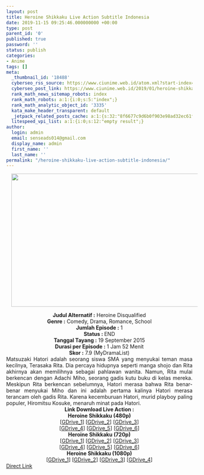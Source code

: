 ```yaml
---
layout: post
title: Heroine Shikkaku Live Action Subtitle Indonesia
date: 2019-11-15 09:25:46.000000000 +00:00
type: post
parent_id: '0'
published: true
password: ''
status: publish
categories:
- Anime
tags: []
meta:
  _thumbnail_id: '18488'
  cyberseo_rss_source: https://www.ciunime.web.id/atom.xml?start-index=1801&max-results=150
  cyberseo_post_link: https://www.ciunime.web.id/2019/01/heroine-shikkaku-live-action-subtitle.html
  rank_math_news_sitemap_robots: index
  rank_math_robots: a:1:{i:0;s:5:"index";}
  rank_math_analytic_object_id: '3335'
  kata_make_header_transparent: default
  _jetpack_related_posts_cache: a:1:{s:32:"8f6677c9d6b0f903e98ad32ec61f8deb";a:2:{s:7:"expires";i:1654396741;s:7:"payload";a:0:{}}}
  litespeed_vpi_list: a:1:{i:0;s:12:"empty result";}
author:
  login: admin
  email: senseads014@gmail.com
  display_name: admin
  first_name: ''
  last_name: ''
permalink: "/heroine-shikkaku-live-action-subtitle-indonesia/"
---
```

<div class="separator" style="clear: both; text-align: center;"><a href="https://4.bp.blogspot.com/-RTNzXX6JZ54/XFHv3MmyCII/AAAAAAAAJLU/9d2VxyFTfwAV4MCiaqYVr0k73ZSbE0_XgCLcBGAs/s1600/Heroine%2BShikkaku.jpg" imageanchor="1" style="margin-left: 1em; margin-right: 1em;"><img border="0" data-original-height="720" data-original-width="1280" height="360" src="{{ site.baseurl }}/assets/2019/11/Heroine%2BShikkaku.jpg" width="640" /></a></div>
<p>
<div style="text-align: center;"><b>Judul</b><b><b> Alternatif</b> :</b> <span itemprop="name">Heroine Disqualified</span></div>
<div style="text-align: center;"><b><b>Genre :</b></b> Comedy, Drama, Romance, School</div>
<div style="text-align: center;"><b>Jumlah Episode :</b> 1<br /><b>Status :&nbsp;</b>END<br /><b>Tanggal Tayang :</b> 19 September 2015<br /><b>Durasi per Episode :</b> 1 Jam 52 Menit</div>
<div style="text-align: center;"><b>Skor :</b> 7.9 (MyDramaList)</div>
<div style="text-align: center;"></div>
<div style="text-align: justify;">Matsuzaki Hatori adalah seorang siswa SMA yang menyukai teman masa kecilnya, Terasaka Rita. Dia percaya hidupnya seperti manga shojo dan Rita akhirnya akan memilihnya sebagai pahlawan wanita. Namun, Rita mulai berkencan dengan Adachi Miho, seorang gadis kutu buku di kelas mereka. Meskipun Rita berkencan sebelumnya, Hatori merasa bahwa Rita benar-benar menyukai Miho dan ini adalah pertama kalinya Hatori merasa terancam oleh gadis Rita. Karena kecemburuan Hatori, murid playboy paling populer, Hiromitsu Kosuke, menaruh minat pada Hatori.</div>
<div style="text-align: justify;"></div>
<div style="text-align: justify;"></div>
<div style="text-align: center;"><b>Link Download Live Action :</b></div>
<div style="text-align: center;"></div>
<div style="text-align: center;"><b>Heroine Shikkaku (</b><b>480p</b><b>)</b></div>
<div style="text-align: center;">[<a href="https://drive.google.com/uc?id=1WOKBDHBlpyLHI4irIveB9iOobs8AWXH2" target="_blank" rel="noopener">GDrive_1</a>] [<a href="https://drive.google.com/uc?id=11byTIh29PgVhxcV2OZQLm6vKRgoC1XqQ" target="_blank" rel="noopener">GDrive_2</a>] [<a href="https://drive.google.com/uc?export=download&amp;id=1j9shFZp6W5CmehZx1CxeKTMZeYzMI7NB" target="_blank" rel="noopener">GDrive_3</a>]<br />[<a href="https://drive.google.com/uc?export=download&amp;id=1s_ilfVUApTbxi8Yd66IcfEgt1aJ_x562" target="_blank" rel="noopener">GDrive_4</a>] [<a href="https://drive.google.com/uc?id=1JFLRx2YmgqyaPZbdfnxGP42ATA6QoPfj" target="_blank" rel="noopener">GDrive_5</a>] [<a href="https://drive.google.com/uc?id=1lFmQa9Xc6GPQCHyPFpHmmEqk85mhSH4l" target="_blank" rel="noopener">GDrive_6</a>]</div>
<div style="text-align: center;"></div>
<div style="text-align: center;"><b>Heroine Shikkaku (</b><b>720p</b><b>)</b><br />[<a href="https://drive.google.com/uc?id=1a-SCEI3zWt1x_9Slih4zifyARoQl9uCz" target="_blank" rel="noopener">GDrive_1</a>] [<a href="https://drive.google.com/uc?id=1DUKYXQKUo-vV4VQEwTW6jQMlNal92UVv" target="_blank" rel="noopener">GDrive_2</a>] [<a href="https://drive.google.com/uc?export=download&amp;id=1pjONyImaTIcxmH45niX6JrdXGyoU7ZfQ" target="_blank" rel="noopener">GDrive_3</a>]<br />[<a href="https://drive.google.com/uc?export=download&amp;id=1qCFfrtgdpX5yyPif9yKvFQcSidJNQjQo" target="_blank" rel="noopener">GDrive_4</a>] [<a href="https://drive.google.com/uc?id=1wh_FoAn1C-F_Rnl-TxXZMzWOLaLowhvz" target="_blank" rel="noopener">GDrive_5</a>] [<a href="https://drive.google.com/uc?id=1VWzAANJ3fNP5FbIIuWnt4SkSnWMZE3Uv" target="_blank" rel="noopener">GDrive_6</a>]</div>
<div style="text-align: center;"><b>Heroine Shikkaku (1080p)</b><br />[<a href="https://drive.google.com/uc?id=1ZlziI5KxajVeQPn2XMeGJaTzBS40oGwb" target="_blank" rel="noopener">GDrive_1</a>] [<a href="https://drive.google.com/uc?id=1PaSioJt1w3ebrOiE1aMvyagPxeytbDLR" target="_blank" rel="noopener">GDrive_2</a>] [<a href="https://drive.google.com/uc?export=download&amp;id=1hUGhPUhJxPiS-6baMg1LSWqtl1kvoXbh" target="_blank" rel="noopener">GDrive_3</a>] [<a href="https://drive.google.com/uc?export=download&amp;id=1N_RWoU3voHZSqDYWA3wnESOydnr1pjF7" target="_blank" rel="noopener">GDrive_4</a>]</div>
<link rel="stylesheet" href="https://cdnjs.cloudflare.com/ajax/libs/font-awesome/4.7.0/css/font-awesome.min.css" />
<div class="divbtn"> <a href="https://handymansurrender.com/fihup8buzv?key=94550f7ce39444073321dde3b8782f97" class="btn"><i class="fa fa-download"></i> Direct Link</a> </div>
